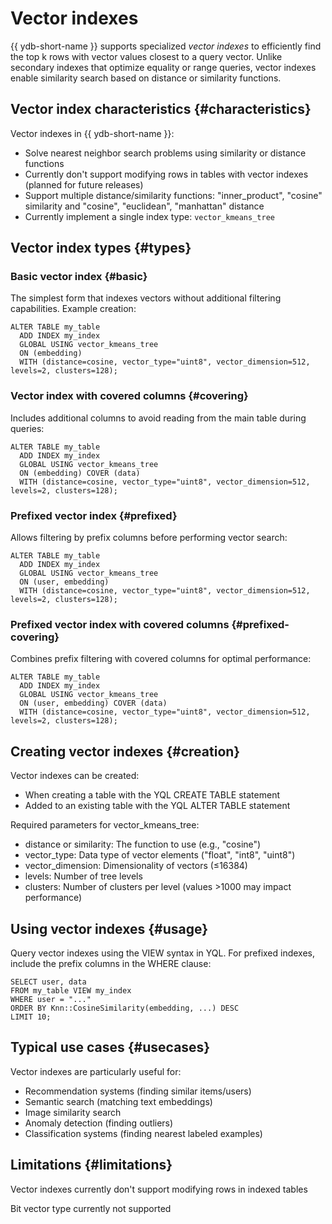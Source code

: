 # Vector indexes

{{ ydb-short-name }} supports specialized _vector indexes_ to efficiently find the top k rows with vector values closest to a query vector. Unlike secondary indexes that optimize equality or range queries, vector indexes enable similarity search based on distance or similarity functions.

## Vector index characteristics {#characteristics}

Vector indexes in {{ ydb-short-name }}:

* Solve nearest neighbor search problems using similarity or distance functions
* Currently don't support modifying rows in tables with vector indexes (planned for future releases)
* Support multiple distance/similarity functions: "inner_product", "cosine" similarity and "cosine", "euclidean", "manhattan" distance
* Currently implement a single index type: `vector_kmeans_tree`

## Vector index types {#types}

### Basic vector index {#basic}

The simplest form that indexes vectors without additional filtering capabilities. Example creation:

```yql
ALTER TABLE my_table
  ADD INDEX my_index
  GLOBAL USING vector_kmeans_tree
  ON (embedding)
  WITH (distance=cosine, vector_type="uint8", vector_dimension=512, levels=2, clusters=128);
```

### Vector index with covered columns {#covering}

Includes additional columns to avoid reading from the main table during queries:

```yql
ALTER TABLE my_table
  ADD INDEX my_index
  GLOBAL USING vector_kmeans_tree
  ON (embedding) COVER (data)
  WITH (distance=cosine, vector_type="uint8", vector_dimension=512, levels=2, clusters=128);
```

### Prefixed vector index {#prefixed}

Allows filtering by prefix columns before performing vector search:

```yql
ALTER TABLE my_table
  ADD INDEX my_index
  GLOBAL USING vector_kmeans_tree
  ON (user, embedding)
  WITH (distance=cosine, vector_type="uint8", vector_dimension=512, levels=2, clusters=128);
```

### Prefixed vector index with covered columns {#prefixed-covering}

Combines prefix filtering with covered columns for optimal performance:

```yql
ALTER TABLE my_table
  ADD INDEX my_index
  GLOBAL USING vector_kmeans_tree
  ON (user, embedding) COVER (data)
  WITH (distance=cosine, vector_type="uint8", vector_dimension=512, levels=2, clusters=128);
```

## Creating vector indexes {#creation}

Vector indexes can be created:

* When creating a table with the YQL CREATE TABLE statement
* Added to an existing table with the YQL ALTER TABLE statement

Required parameters for vector_kmeans_tree:
* distance or similarity: The function to use (e.g., "cosine")
* vector_type: Data type of vector elements ("float", "int8", "uint8")
* vector_dimension: Dimensionality of vectors (≤16384)
* levels: Number of tree levels
* clusters: Number of clusters per level (values >1000 may impact performance)

## Using vector indexes {#usage}

Query vector indexes using the VIEW syntax in YQL. For prefixed indexes, include the prefix columns in the WHERE clause:

```yql
SELECT user, data
FROM my_table VIEW my_index
WHERE user = "..."
ORDER BY Knn::CosineSimilarity(embedding, ...) DESC
LIMIT 10;
```

## Typical use cases {#usecases}

Vector indexes are particularly useful for:

* Recommendation systems (finding similar items/users)
* Semantic search (matching text embeddings)
* Image similarity search
* Anomaly detection (finding outliers)
* Classification systems (finding nearest labeled examples)

## Limitations {#limitations}

Vector indexes currently don't support modifying rows in indexed tables

Bit vector type currently not supported
